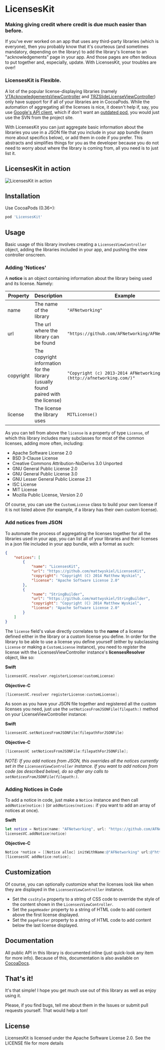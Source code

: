# LicensesKit
### Making giving credit where credit is due much easier than before.

If you've ever worked on an app that uses any third-party libraries (which is everyone), then you probably know that it's courteous (and sometimes mandatory, depending on the library) to add the library's license to an "acknowledgements" page in your app. And those pages are often tedious to put together and, especially, update. With LicensesKit, your troubles are over!

### LicensesKit is Flexible.
A lot of the popular license-displaying libraries (namely [VTAcknowledgementsViewController](https://github.com/vtourraine/VTAcknowledgementsViewController) and [TRZSlideLicenseViewController](https://github.com/86/TRZSlideLicenseViewController)) only have support for if all of your libraries are in CocoaPods. While the automation of aggregating all the licenses is nice, it doesn't help if, say, you use [Google's API client](https://code.google.com/p/google-api-objectivec-client/), which if don't want an [outdated pod](https://github.com/CocoaPods/Specs/blob/master/Specs/Google-API-Client/0.1.1/Google-API-Client.podspec.json), you would just use the SVN from the project site.

With LicensesKit you can just aggregate basic information about the libraries you use in a JSON file that you include in your app bundle (learn more about specifics below), or add them in code if you prefer. This abstracts and simplifies things for you as the developer because you do not need to worry about where the library is coming from, all you need is to just list it.

## LicensesKit in action
![LicensesKit in action](./IMG_1869.PNG)

## Installation
Use CocoaPods (0.36+):

```ruby
pod 'LicensesKit'
```

## Usage
Basic usage of this library involves creating a `LicensesViewController` object, adding the libraries included in your app, and pushing the view controller onscreen.
### Adding 'Notices'
A **notice** is an object containing information about the library being used and its license. Namely:

 Property | Description | Example
 -------- | ----------- | -------
 name | The name of the library | `"AFNetworking"`
 url | The url where the library can be found | `"https://github.com/AFNetworking/AFNetworking"`
 copyright | The copyright information for the library (usually found paired with the license) | `"Copyright (c) 2013-2014 AFNetworking (http://afnetworking.com/)"`
 license | The license the library uses | `MITLicense()`

 As you can tell from above the `license` is a property of type `License`, of which this library includes many subclasses for most of the common licenses, adding more often, including:

 - Apache Software License 2.0
 - BSD 3-Clause License
 - Creative Commons Attribution-NoDerivs 3.0 Unported
 - GNU General Public License 2.0
 - GNU General Public License 3.0
 - GNU Lesser General Public License 2.1
 - ISC License
 - MIT License
 - Mozilla Public License, Version 2.0

 Of course, you can use the `CustomLicense` class to build your own license if it is not listed above (for example, if a library has their own custom license).

### Add notices from JSON
To automate the process of aggregating the licenses together for all the libraries used in your app, you can list all of your libraries and their licenses in a json file included in your app bundle, with a format as such:

``` json
{
    "notices": [
        {
            "name": "LicensesKit",
            "url": "https://github.com/mattwyskiel/LicensesKit",
            "copyright": "Copyright (C) 2014 Matthew Wyskiel",
            "license": "Apache Software License 2.0"
        },
        {
            "name": "StringBuilder",
            "url": "https://github.com/mattwyskiel/StringBuilder",
            "copyright": "Copyright (C) 2014 Matthew Wyskiel",
            "license": "Apache Software License 2.0"
        }
    ]
}
```

The `license` field's value directly correlates to the **name** of a license defined either in the library or a custom license you define. In order for the library to be able to use a license you define yourself (either by subclassing `License` or making a `CustomLicense` instance), you need to *register* the license with the LicensesViewController instance's **licensesResolver** object, like so:

**Swift**
```swift
licensesVC.resolver.registerLicense(customLicense)
```
**Objective-C**
```objective-c
[licensesVC.resolver registerLicense:customLicense];
```

As soon as you have your JSON file together and registered all the custom licenses you need, just use the `setNoticesFromJSONFile(filepath:)` method on your LicenseViewController instance:

**Swift**
```swift
licensesVC.setNoticesFromJSONFile(filepathForJSONFile)
```
**Objective-C**
```objective-c
[licensesVC setNoticesFromJSONFile:filepathForJSONFile];
```
*NOTE: If you add notices from JSON, this overrides all the notices currently set in the `LicensesViewController` instance. If you want to add notices from code (as described below), do so after any calls to `setNoticesFromJSONFile(filepath:)`.*

### Adding Notices in Code
To add a notice in code, just make a `Notice` instance and then call `addNotice(notice:)` (or `addNotices(notices:` if you want to add an array of notices at once).

**Swift**
```swift
let notice = Notice(name: "AFNetworking", url: "https://github.com/AFNetworking/AFNetworking", copyright: "Copyright (c) 2013-2014 AFNetworking (http://afnetworking.com/)", license: MITLicense())
licensesVC.addNotice(notice)
```
**Objective-C**
```objective-c
Notice *notice = [[Notice alloc] initWithName:@"AFNetworking" url:@"https://github.com/AFNetworking/AFNetworking" copyright:@"Copyright (c) 2013-2014 AFNetworking (http://afnetworking.com/)" license: [[MITLicense alloc] init]];
[licensesVC addNotice:notice];
```

## Customization
Of course, you can optionally customize what the licenses look like when they are displayed in the `LicensesViewController` instance.
- Set the `cssStyle` property to a string of CSS code to override the style of the content shown in the `LicensesViewController`.
- Set the `pageHeader` property to a string of HTML code to add content above the first license displayed.
- Set the `pageFooter` property to a string of HTML code to add content below the last license displayed.

## Documentation
All public API in this library is documented inline (just quick-look any item for more info). Because of this, documentation is also available on [CocoaDocs](http://cocoadocs.org/docsets/LicensesKit/1.0.0/index.html).

## That's it!
It's that simple! I hope you get much use out of this library as well as enjoy using it.

Please, if you find bugs, tell me about them in the Issues or submit pull requests yourself. That would help a ton!

## License
LicensesKit is licensed under the Apache Software License 2.0. See the LICENSE file for more details
